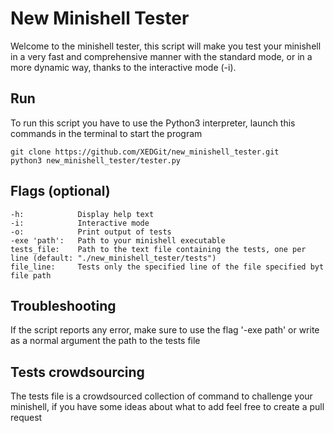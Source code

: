 # New Minishell Tester
Welcome to the minishell tester, this script will make you test your minishell in a very fast and comprehensive manner with the standard mode, or in a more dynamic way, thanks to the interactive mode (-i).

## Run
To run this script you have to use the Python3 interpreter, launch this commands in the terminal to start the program

    git clone https://github.com/XEDGit/new_minishell_tester.git
    python3 new_minishell_tester/tester.py

## Flags (optional)
    -h:            Display help text
    -i:            Interactive mode
    -o:            Print output of tests
    -exe 'path':   Path to your minishell executable
    tests_file:    Path to the text file containing the tests, one per line (default: "./new_minishell_tester/tests")
    file_line:     Tests only the specified line of the file specified byt file path

## Troubleshooting
If the script reports any error, make sure to use the flag '-exe path' or write as a normal argument the path to the tests file

## Tests crowdsourcing
The tests file is a crowdsourced collection of command to challenge your minishell, if you have some ideas about what to add feel free to create a pull request